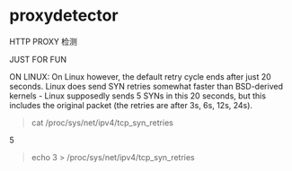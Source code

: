 # proxydetector
HTTP PROXY 检测

JUST FOR FUN

ON LINUX:
On Linux however, the default retry cycle ends after just 20 seconds. Linux does send SYN retries somewhat faster than BSD-derived kernels - Linux supposedly sends 5 SYNs in this 20 seconds, but this includes the original packet (the retries are after 3s, 6s, 12s, 24s).

> cat /proc/sys/net/ipv4/tcp_syn_retries

5 

> echo 3 > /proc/sys/net/ipv4/tcp_syn_retries
